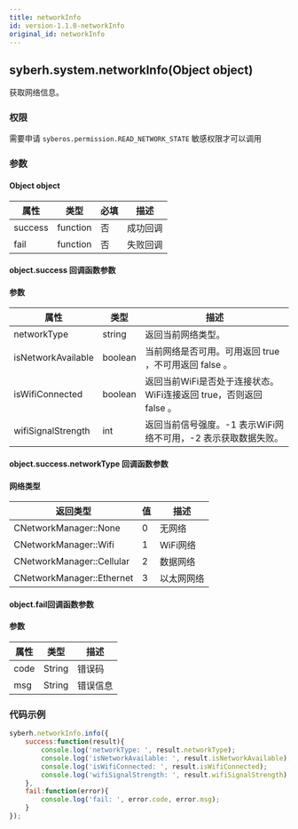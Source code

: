 ```yaml
---
title: networkInfo
id: version-1.1.0-networkInfo
original_id: networkInfo
---
```


## syberh.system.networkInfo(Object object)

获取网络信息。

### 权限
需要申请 `syberos.permission.READ_NETWORK_STATE` 敏感权限才可以调用

### 参数

#### Object object

| 属性    | 类型     | 必填 | 描述                                                         |
| ------- | -------- | -------- | ------------------------------------------------------------ |
| success | function | 否       | 成功回调                                       |
| fail    | function | 否       | 失败回调                                       |

#### object.success 回调函数参数
#### 参数
| 属性           | 类型    | 描述                                 |
| -------------- | ------  | ------------------------------------ |
| networkType               | string  | 返回当前网络类型。|
| isNetworkAvailable        | boolean   | 当前网络是否可用。可用返回 true ，不可用返回 false 。      |
| isWifiConnected           | boolean   | 返回当前WiFi是否处于连接状态。WiFi连接返回 true，否则返回 false 。|
| wifiSignalStrength        | int   |返回当前信号强度。-1 表示WiFi网络不可用，-2 表示获取数据失败。      |

#### object.success.networkType 回调函数参数
#### 网络类型 
| 返回类型                        | 值            | 描述                                 |
| --------------                | ------        | ------------------------------------ |
| CNetworkManager::None         | 0             | 无网络                                |
| CNetworkManager::Wifi	        | 1             | WiFi网络                              |
| CNetworkManager::Cellular	    | 2             | 数据网络                               |
| CNetworkManager::Ethernet	    | 3             | 以太网网络                             |


#### object.fail回调函数参数
#### 参数
| 属性 | 类型   | 描述     |
| ---- | ------ | -------- |
| code | String | 错误码   |
| msg  | String | 错误信息 |


### 代码示例
```js
syberh.networkInfo.info({
	success:function(result){
        console.log('networkType: ', result.networkType);
        console.log('isNetworkAvailable: ', result.isNetworkAvailable);
        console.log('isWifiConnected: ', result.isWifiConnected);
        console.log('wifiSignalStrength: ', result.wifiSignalStrength);
    },
    fail:function(error){
        console.log('fail: ', error.code, error.msg);
    }
});
```
